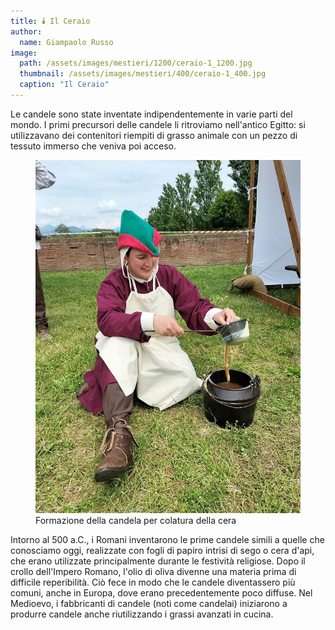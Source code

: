 ```yaml
---
title: 🕯️ Il Ceraio
author:
  name: Giampaolo Russo
image: 
  path: /assets/images/mestieri/1200/ceraio-1_1200.jpg
  thumbnail: /assets/images/mestieri/400/ceraio-1_400.jpg
  caption: "Il Ceraio"
---
```



Le candele sono state inventate indipendentemente in varie parti del mondo. I
primi precursori delle candele li ritroviamo nell'antico Egitto: si utilizzavano
dei contenitori riempiti di grasso animale con un pezzo di tessuto immerso che
veniva poi acceso.

<!-- more -->

<figure class="align-center">
    <img src="/assets/images/mestieri/800/ceraio-2_800.jpg" alt="Formazione della candela per colatura della cera">
  <figcaption>Formazione della candela per colatura della cera</figcaption>
</figure>

Intorno al 500 a.C., i Romani inventarono le prime candele simili a quelle che
conosciamo oggi, realizzate con fogli di papiro intrisi di sego o cera d'api,
che erano utilizzate principalmente durante le festività religiose. Dopo il
crollo dell'Impero Romano, l'olio di oliva divenne una materia prima di
difficile reperibilità. Ciò fece in modo che le candele diventassero più comuni,
anche in Europa, dove erano precedentemente poco diffuse. Nel Medioevo, i
fabbricanti di candele (noti come candelai) iniziarono a produrre candele anche
riutilizzando i grassi avanzati in cucina.

